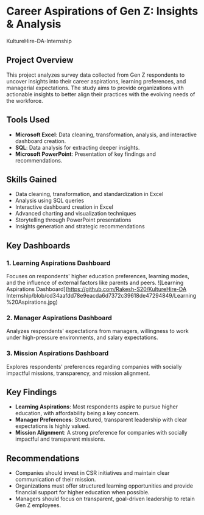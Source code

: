 # Career Aspirations of Gen Z: Insights & Analysis
KultureHire-DA-Internship

## Project Overview  
This project analyzes survey data collected from Gen Z respondents to uncover insights into their career aspirations, learning preferences, and managerial expectations. The study aims to provide organizations with actionable insights to better align their practices with the evolving needs of the workforce.  

## Tools Used  
- **Microsoft Excel**: Data cleaning, transformation, analysis, and interactive dashboard creation.  
- **SQL**: Data analysis for extracting deeper insights.  
- **Microsoft PowerPoint**: Presentation of key findings and recommendations.  

## Skills Gained  
- Data cleaning, transformation, and standardization in Excel  
- Analysis using SQL queries  
- Interactive dashboard creation in Excel  
- Advanced charting and visualization techniques  
- Storytelling through PowerPoint presentations  
- Insights generation and strategic recommendations  

## Key Dashboards  
### 1. Learning Aspirations Dashboard  
Focuses on respondents' higher education preferences, learning modes, and the influence of external factors like parents and peers. 
![Learning Aspirations Dashboard](https://github.com/Rakesh-S20/KultureHire-DA Internship/blob/cd34aafdd78e9eacda6d7372c39618de47294849/Learning%20Aspirations.jpg)
### 2. Manager Aspirations Dashboard  
Analyzes respondents' expectations from managers, willingness to work under high-pressure environments, and salary expectations.


### 3. Mission Aspirations Dashboard  
Explores respondents' preferences regarding companies with socially impactful missions, transparency, and mission alignment.  


## Key Findings  
- **Learning Aspirations**: Most respondents aspire to pursue higher education, with affordability being a key concern.  
- **Manager Preferences**: Structured, transparent leadership with clear expectations is highly valued.  
- **Mission Alignment**: A strong preference for companies with socially impactful and transparent missions.  

## Recommendations  
- Companies should invest in CSR initiatives and maintain clear communication of their mission.  
- Organizations must offer structured learning opportunities and provide financial support for higher education when possible.  
- Managers should focus on transparent, goal-driven leadership to retain Gen Z employees.  
